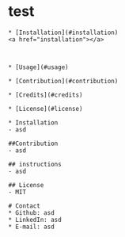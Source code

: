 # test
    
    * [Installation](#installation)
    <a href="installation"></a>



    * [Usage](#usage)

    * [Contribution](#contribution)

    * [Credits](#credits)

    * [License](#license)

    * Installation
    - asd

    ##Contribution
    - asd

    ## instructions
    - asd

    ## License
    - MIT

    # Contact
    * Github: asd
    * LinkedIn: asd
    * E-mail: asd
    